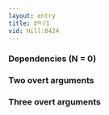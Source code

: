 ```yaml
---
layout: entry
title: རྔབ་√1
vid: Hill:0424
---
```

### Dependencies (N = 0)


### Two overt arguments


### Three overt arguments
